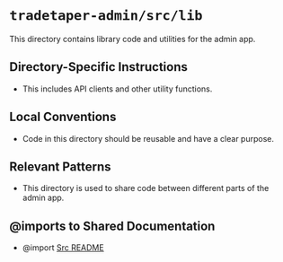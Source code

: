 # `tradetaper-admin/src/lib`

This directory contains library code and utilities for the admin app.

## Directory-Specific Instructions

- This includes API clients and other utility functions.

## Local Conventions

- Code in this directory should be reusable and have a clear purpose.

## Relevant Patterns

- This directory is used to share code between different parts of the admin app.

## @imports to Shared Documentation

- @import [Src README](../README.md) 
